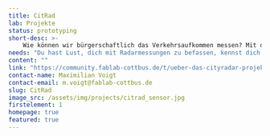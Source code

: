 ```yaml
---
title: CitRad
lab: Projekte
status: prototyping
short-desc: >-
    Wie können wir bürgerschaftlich das Verkehrsaufkommen messen? Mit dieser Frage beschäftigen wir uns im Citizen-Science-Projekt CitRad. Ziel ist es, ein einfaches Sensormodul zu bauen, was sich jeder ins Fenster stellen kann, um vorbeifahrende Autos und Fahrräder sowie ihre Geschwindigkeiten zu erfassen. In einem großen Datensatz vereint lässt sich damit das Verkehrsaufkommen einer Stadt selbst bestimmen.<br><center><iframe width="560" height="315" src="https://www.youtube-nocookie.com/embed/oJiyKOMP49g?si=NdKRjPRtx5A9flGk" title="YouTube video player" frameborder="0" allow="accelerometer; autoplay; clipboard-write; encrypted-media; gyroscope; picture-in-picture; web-share" allowfullscreen></iframe></center>
needs: "Du hast Lust, dich mit Radarmessungen zu befassen, kennst dich mit der Detektion von Radarwellen aus oder möchtest dir einfach einen Sensor ins Fenster hängen? Dann komm am Mittwoch, ab 17 Uhr ins FabLab. Beim OpenHackSpace arbeiten wir am Sensor und machen erste Tests. Du möchtest CityRadar einfach nachbauen? Den Code und das Hardwaredesign findest du auf unserem <a href='https://github.com/fablabcb/CityRadar' target='_blank'>Github-Repository.</a>"
content: ""
link: "https://community.fablab-cottbus.de/t/ueber-das-cityradar-projekt/453"
contact-name: Maximilian Voigt
contact-email: m.voigt@fablab-cottbus.de
slug: CitRad
image_src: /assets/img/projects/citrad_sensor.jpg
firstelement: 1
homepage: true
featured: true
---
```

